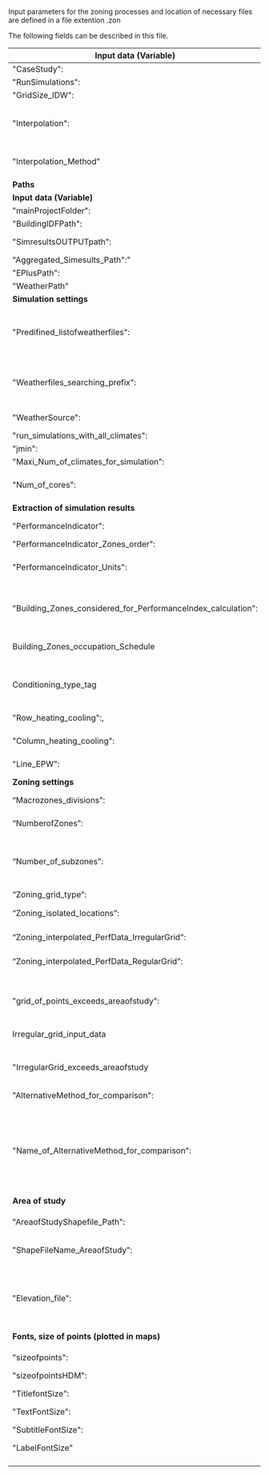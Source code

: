 Input parameters for the zoning processes and location of necessary files are defined in a file extention .zon

The following fields can be described in this file.

<table>
<colgroup>
<col style="width: 1%" />
<col style="width: 27%" />
<col style="width: 1%" />
<col style="width: 3%" />
<col style="width: 28%" />
<col style="width: 0%" />
<col style="width: 2%" />
<col style="width: 31%" />
<col style="width: 1%" />
<col style="width: 2%" />
</colgroup>
<thead>
<tr class="header">
<th colspan="2"><strong>Input data (Variable)</strong></th>
<th colspan="3"><strong>Example</strong></th>
<th colspan="3"><strong>Description</strong></th>
<th></th>
<th></th>
</tr>
</thead>
<tbody>
<tr class="odd">
<td colspan="2">"CaseStudy":</td>
<td colspan="3">"South Region of Brazil "</td>
<td colspan="3">Case study Name</td>
<td></td>
<td></td>
</tr>
<tr class="even">
<td colspan="2">"RunSimulations":</td>
<td colspan="3">(1=yes), (0=no)</td>
<td colspan="3">This option allows to run or to skip simulations.</td>
<td></td>
<td></td>
</tr>
<tr class="odd">
<td colspan="2">"GridSize_IDW":</td>
<td colspan="3">Any number e.g 50</td>
<td colspan="3">Size of the grid to perform interpolation.</td>
<td></td>
<td></td>
</tr>
<tr class="even">
<td colspan="2">"Interpolation":</td>
<td colspan="3">(1=yes), (0=no)</td>
<td colspan="3">User option to interpolate data. Interpolation is
required to perform clustering using zoning resolution b<strong><u>)
Interpolated data using irregular grid and c) Interpolated data using
regular grid</u></strong></td>
<td></td>
<td></td>
</tr>
<tr class="odd">
<td colspan="2">"Interpolation_Method"</td>
<td colspan="3">(1=ANN), (2=Elevation and coordinates)</td>
<td colspan="3">This option allows to choose an interpolation method.
Two methods are available, 1) Based on ANN and 2) based on Coordinates
and elevation of each point.</td>
<td></td>
<td></td>
</tr>
<tr class="even">
<td colspan="8"><strong>Paths</strong></td>
<td></td>
<td></td>
</tr>
<tr class="odd">
<td colspan="2"><strong>Input data (Variable)</strong></td>
<td colspan="3"><strong>Example</strong></td>
<td colspan="3"><strong>Description</strong></td>
<td></td>
<td></td>
</tr>
<tr class="even">
<td colspan="2">"mainProjectFolder":</td>
<td colspan="3">"C:/simzoning/",</td>
<td colspan="3">Main folder of simzoning</td>
<td></td>
<td></td>
</tr>
<tr class="odd">
<td colspan="2">"BuildingIDFPath":</td>
<td colspan="3">"C:/simzoning/IDFS/",</td>
<td colspan="3">Folder of IDFs used for simulation</td>
<td></td>
<td></td>
</tr>
<tr class="even">
<td colspan="2">"SimresultsOUTPUTpath":</td>
<td colspan="3">"C:/simzoning/Simulations_SZ/",</td>
<td colspan="3">Folder containing simulation results in .csv format and
.txt format</td>
<td></td>
<td></td>
</tr>
<tr class="odd">
<td colspan="2">"Aggregated_Simesults_Path":"</td>
<td colspan="3">"C:/simzoning/simresults/",</td>
<td colspan="3">Folder containing aggregated simulation results</td>
<td></td>
<td></td>
</tr>
<tr class="even">
<td colspan="2">"EPlusPath":</td>
<td colspan="3">"C:/EnergyPlusV8-7-0/",</td>
<td colspan="3">EnergyPlus folder</td>
<td></td>
<td></td>
</tr>
<tr class="odd">
<td colspan="2">"WeatherPath"</td>
<td colspan="3">e.g. "C:/EnergyPlusV8-7-0/WeatherData/",</td>
<td colspan="3">Weather folder of the simulation program</td>
<td></td>
<td></td>
</tr>
<tr class="even">
<td colspan="8"><strong>Simulation settings</strong></td>
<td></td>
<td></td>
</tr>
<tr class="odd">
<td colspan="2">"Predifined_listofweatherfiles":</td>
<td colspan="3">(1=yes), (0=no)</td>
<td colspan="3">User option to predefine a list of weather files to run
simulations. This list can be defined using prefix. In case there is not
a predefined list of weather files, the program can identify which
weather files fall inside the area of study and near the
boundaries.</td>
<td></td>
<td></td>
</tr>
<tr class="even">
<td colspan="2">"Weatherfiles_searching_prefix":</td>
<td colspan="3"><p>["*_ SC_*.epw","*_SP_*.epw",</p>
<p>"*_RS_*.epw","*_PR_*.epw"],</p></td>
<td colspan="3">This option is useful when the user knows the weather
files available for the area of study, and will be used if the
Predifined_listofweatherfiles=1</td>
<td></td>
<td></td>
</tr>
<tr class="odd">
<td colspan="2">"WeatherSource":</td>
<td colspan="3">e.g. "TMYx20072021",</td>
<td colspan="3">This option indicates the weather files type used in the
study</td>
<td></td>
<td></td>
</tr>
<tr class="even">
<td colspan="2">"run_simulations_with_all_climates":</td>
<td colspan="3">(1=yes), (0=no)</td>
<td colspan="3">User option to run simulations with all-weather
files</td>
<td></td>
<td></td>
</tr>
<tr class="odd">
<td colspan="2">"jmin":</td>
<td colspan="3">1,</td>
<td colspan="3">First weather file for simulation(from a list)
adopted.</td>
<td></td>
<td></td>
</tr>
<tr class="even">
<td colspan="2">"Maxi_Num_of_climates_for_simulation":</td>
<td colspan="3">10,</td>
<td colspan="3">Last weather file selected to run simulations(from a
list).</td>
<td></td>
<td></td>
</tr>
<tr class="odd">
<td colspan="2">"Num_of_cores":</td>
<td colspan="3">4,</td>
<td colspan="3">If your computer has multiple CPUs, simzoning will run
multiple simulations in parallel to reduce computation time.</td>
<td></td>
<td></td>
</tr>
<tr class="even">
<td colspan="8"><strong>Extraction of simulation results</strong></td>
<td></td>
<td></td>
</tr>
<tr class="odd">
<td colspan="2">"PerformanceIndicator":</td>
<td colspan="3">["Cooling", "Heating", "MGR" "Overheating","Cold
discomfort"],</td>
<td colspan="3">Performance indicators used for clustering</td>
<td></td>
<td></td>
</tr>
<tr class="even">
<td colspan="2">"PerformanceIndicator_Zones_order":</td>
<td colspan="3">["Cooling"],</td>
<td colspan="3">Performance indicator used to number zones.</td>
<td></td>
<td></td>
</tr>
<tr class="odd">
<td colspan="2">"PerformanceIndicator_Units":</td>
<td colspan="3">["(kWh/m<sup>2</sup>.a)", "(kWh/m<sup>2</sup>.a)",
"(%)", "(%)", "(%)"],</td>
<td colspan="3">Performance indicators units used in figures and
reports, these units must follow the same order of Performance
indicators</td>
<td></td>
<td></td>
</tr>
<tr class="even">
<td colspan="2"></td>
<td colspan="3"></td>
<td colspan="3"></td>
<td></td>
<td></td>
</tr>
<tr class="odd">
<td
colspan="2">"Building_Zones_considered_for_PerformanceIndex_calculation":</td>
<td colspan="3">["R1","R2","LIVINGKITCH"],</td>
<td colspan="3">The name of the building’s zones used to calculate
performance requiring hourly values(e.g. Thermal comfort, MGR). (These
names should match the variables described in the EnergyPlus output
reports ).</td>
<td></td>
<td></td>
</tr>
<tr class="even">
<td colspan="2">Building_Zones_occupation_Schedule</td>
<td colspan="3">[SCH_OCUP_DORM, SCH_OCUP_DORM, SCH_OCUP_SALA]</td>
<td colspan="3">The name of the schedule of each room used to calculate
performance. They should follow the same order of building zones
considered for performance calculation.</td>
<td></td>
<td></td>
</tr>
<tr class="odd">
<td colspan="2">Conditioning_type_tag</td>
<td colspan="3">["HVAC","NV"],</td>
<td colspan="3">Tags of the .idf name used to identify models with
natural ventilation and HVAC systems. This information is required to
calculate the appropriate Performance indicator for each model.</td>
<td></td>
<td></td>
</tr>
<tr class="even">
<td colspan="2">"Row_heating_cooling":,</td>
<td colspan="3">["49","50"]</td>
<td colspan="3">Row of the EnergyPlus output (*Table.csv) report
containing heating and cooling annual load.</td>
<td></td>
<td></td>
</tr>
<tr class="odd">
<td colspan="2">"Column_heating_cooling":</td>
<td colspan="3">["6","5"],</td>
<td colspan="3">Column of the EnergyPlus output (*Table.csv) report
containing heating and cooling annual load</td>
<td></td>
<td></td>
</tr>
<tr class="even">
<td colspan="2">"Line_EPW":</td>
<td colspan="3">["5","5"],</td>
<td colspan="3">Line containing the EPW file name in the Energyplus
output (*Table.csv) report</td>
<td></td>
<td></td>
</tr>
<tr class="odd">
<td colspan="8"><strong>Zoning settings</strong></td>
<td></td>
<td></td>
</tr>
<tr class="even">
<td colspan="2">“Macrozones_divisions”:</td>
<td colspan="3">(1=yes), (0=no)</td>
<td colspan="3">User option to divide the area of study in Macrozones
prior to the definition of Zones.</td>
<td></td>
<td></td>
</tr>
<tr class="odd">
<td colspan="2">“NumberofZones”:</td>
<td colspan="3">Any number e.g. 4,</td>
<td colspan="3">Number of climatic zones, used when Macrozones are not
required.</td>
<td></td>
<td></td>
</tr>
<tr class="even">
<td colspan="2">“Number_of_subzones”:</td>
<td colspan="3">[“4”,”3”],</td>
<td colspan="3">In case the Macrozone option is selected, each macrozone
will be divided into specific number of zones. The first macrozone is
the coldest, where heating represents at least 5% of cooling load,
(considering ideal loads).</td>
<td></td>
<td></td>
</tr>
<tr class="odd">
<td colspan="2">“Zoning_grid_type”:</td>
<td
colspan="3">[“Isolated_Locations”,”Municipalities”,”Regular_Grid”],</td>
<td colspan="3">Name of grid types based on resolution</td>
<td></td>
<td></td>
</tr>
<tr class="even">
<td colspan="2">“Zoning_isolated_locations”:</td>
<td colspan="3">(1=yes), (0=no)</td>
<td colspan="3" rowspan="5"><p>Zoning Resolution</p>
<ol type="a">
<li><p>Points</p></li>
<li><p>Irregular grid</p></li>
<li><p>Regular grid</p></li>
</ol></td>
<td></td>
<td></td>
</tr>
<tr class="odd">
<td colspan="2">“Zoning_interpolated_PerfData_IrregularGrid”:</td>
<td colspan="3">(1=yes), (0=no)</td>
<td></td>
<td></td>
</tr>
<tr class="even">
<td colspan="2">“Zoning_interpolated_PerfData_RegularGrid”:</td>
<td colspan="3">(1=yes), (0=no)</td>
<td></td>
<td></td>
</tr>
<tr class="odd">
<td colspan="2"></td>
<td colspan="3"></td>
<td></td>
<td></td>
</tr>
<tr class="even">
<td colspan="2"></td>
<td colspan="3"></td>
<td></td>
<td></td>
</tr>
<tr class="odd">
<td colspan="2">"grid_of_points_exceeds_areaofstudy":</td>
<td colspan="3">(1=yes), (0=no)</td>
<td colspan="3">User option to indicate if the simulation points exceed
the area of study, if so, the shape file of the area of study will be
used to filter data.</td>
<td></td>
<td></td>
</tr>
<tr class="even">
<td colspan="2">Irregular_grid_input_data</td>
<td colspan="3">"MunicipiosBrasil.csv"</td>
<td colspan="3">Input file containing coordinates (LAT and LON) of an
irregular grid. E.g Municipalities. It should be located in the main
folder of simzoning.</td>
<td></td>
<td></td>
</tr>
<tr class="odd">
<td colspan="2">"IrregularGrid_exceeds_areaofstudy</td>
<td colspan="3">(1=yes), (0=no)</td>
<td colspan="3">If the irregular grid adopted (e.g. Municipalities)
covers a region greater than the area of study, the program will filter
the data using the shapefile of the area of study.</td>
<td></td>
<td></td>
</tr>
<tr class="even">
<td colspan="2">"AlternativeMethod_for_comparison":</td>
<td colspan="3">(1=yes), (0=no)</td>
<td colspan="3">Option to use an alternative method to compare
clustering results using the MPMA index.</td>
<td></td>
<td></td>
</tr>
<tr class="odd">
<td colspan="2">"Name_of_AlternativeMethod_for_comparison":</td>
<td colspan="3">["DegreeDays_Brazil","GT_Brazil"],</td>
<td colspan="3"><p>The name must be the same of the Shapefile located in
the folder C:\simzoning\GISfiles\CZ_Methods_Comparison, without the
extension .shp</p>
<p>Such shape file must contain a feature named “zone” containing a
numeric value to identify climatic zones.</p></td>
<td></td>
<td></td>
</tr>
<tr class="even">
<td colspan="10"><strong>Area of study</strong></td>
</tr>
<tr class="odd">
<td colspan="10"></td>
</tr>
<tr class="even">
<td colspan="4">"AreaofStudyShapefile_Path":</td>
<td colspan="3">"./GISfiles/AreaOfStudy/",</td>
<td colspan="3">Folder containing the Shape file of the area of
study</td>
</tr>
<tr class="odd">
<td colspan="4">"ShapeFileName_AreaofStudy":</td>
<td colspan="3">"RS_SC_PR_SP.SHP",</td>
<td colspan="3">Name of the shape file containing the limits of the area
of study.</td>
</tr>
<tr class="even">
<td colspan="4">"Elevation_file":</td>
<td colspan="3">"topografia1_ProjectRaster2.tif",</td>
<td colspan="3">Tiff file containing elevation data covering the area of
study. Tiff files with projection data: WGS_1984_World_Mercator have
been tested.</td>
</tr>
<tr class="odd">
<td colspan="10"><strong>Fonts, size of points (plotted in
maps)</strong></td>
</tr>
<tr class="even">
<td colspan="4"><p>"sizeofpoints":</p>
<p>"sizeofpointsHDM":</p>
<p>"TitlefontSize":</p>
<p>"TextFontSize":</p>
<p>"SubtitleFontSize":</p>
<p>"LabelFontSize"</p></td>
<td colspan="3"><p>Any number from 10 to 30 (FontSize)</p>
<p>And up to 60 (size of points)</p></td>
<td colspan="3">Size of fonts used in titles, subtitles, labels and
legends of figures. As well as the size of points in maps.</td>
</tr>
<tr class="odd">
<td colspan="4"></td>
<td colspan="3"></td>
<td colspan="3"></td>
</tr>
</tbody>
</table>
